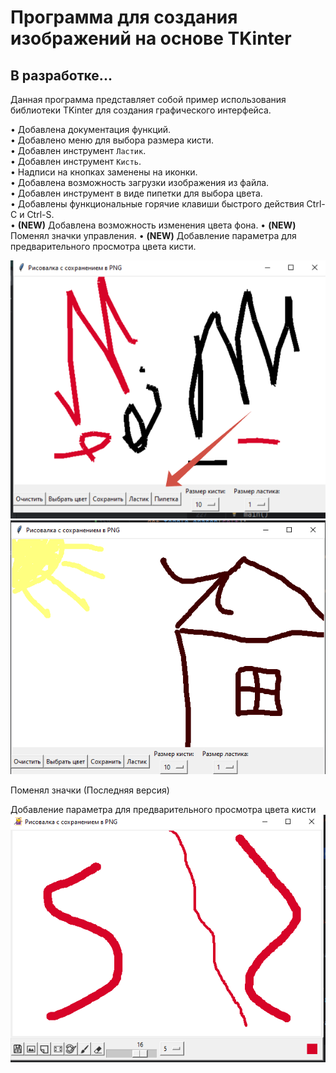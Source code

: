 # Программа для создания изображений на основе TKinter
## В разработке...

Данная программа представляет собой пример использования библиотеки TKinter для создания графического интерфейса.

• Добавлена документация функций.  
• Добавлено меню для выбора размера кисти.  
• Добавлен инструмент `Ластик`.  
• Добавлен инструмент `Кисть`.  
• Надписи на кнопках заменены на иконки.  
• Добавлена возможность загрузки изображения из файла.  
• Добавлен инструмент в виде пипетки для выбора цвета.  
• Добавлены функциональные горячие клавиши быстрого действия Ctrl-C и Ctrl-S.  
• **(NEW)** Добавлена возможность изменения цвета фона. 
• **(NEW)** Поменял значки управления. 
• **(NEW)** Добавление параметра для предварительного просмотра цвета кисти. 


![2024-12-26_19-09-56.png](2024-12-26_19-09-56.png)
![2024-12-25_19-38-40.png](2024-12-25_19-38-40.png)

Поменял значки (Последняя версия)


Добавление параметра для предварительного просмотра цвета кисти
![ares 9_01.png](ares%209_01.png)